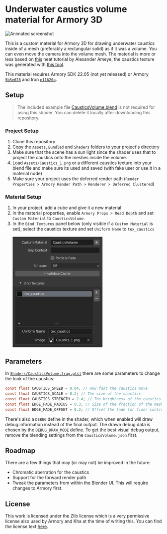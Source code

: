 # Underwater caustics volume material for Armory 3D

![Animated screenshot](/.github/caustics.gif)

This is a custom material for Armory 3D for drawing underwater caustics inside of a mesh (preferably a rectangular solid) as if it was a volume. You can even move the camera into the volume mesh.
The material is more or less based on [this](https://alexanderameye.github.io/notes/realtime-caustics/) neat tutorial by Alexander Ameye, the caustics texture was generated with [this tool](https://www.cathalmcnally.com/news/free-caustics-generator/).

This material requires Armory SDK 22.05 (not yet released) or Armory [`5b5e678`](https://github.com/armory3d/armory/commit/5b5e67834c5e3ed6e766df9efdaa0b39cd624e8d) and Iron [`e11620a`](https://github.com/armory3d/iron/commit/e11620a286759cb70097b1f38b4379fb909b6f94).

## Setup

> The included example file [CausticsVolume.blend](/CausticsVolume.blend) is not required for using this shader. You can delete it locally after downloading this repository.

### Project Setup
1. Clone this repository
2. Copy the `Assets`, `Bundled` and `Shaders` folders to your project's directory
3. Make sure that the scene has a sun light since the shader uses that to project the caustics onto the meshes inside the volume.
4. Load `Assets/Caustics_1.png` or a different caustics texture into your blend file and make sure its used and saved (with fake user or use it in a material node)
5. Make sure your project uses the deferred render path (`Render Properties > Armory Render Path > Renderer > Deferred Clustered`)

### Material Setup
1. In your project, add a cube and give it a new material
2. In the material properties, enable `Armory Props > Read Depth` and set `Custom Material` to `CausticsVolume`.
3. In the `Bind Textures` panel below (only visible if a `Custom Material` is set), select the caustics texture and set `Uniform Name` to `tex_caustics`
   <br><br>
   ![Material UI screenshot](/.github/material_setup.png)
   
   
## Parameters

In [`Shaders/CausticsVolume.frag.glsl`](/Shaders/CausticsVolume.frag.glsl) there are some parameters to change the look of the caustics:

```glsl
const float CAUSTICS_SPEED = 0.04; // How fast the caustics move
const float CAUSTICS_SCALE = 0.2; // The size of the caustics
const float CAUSTICS_STRENGTH = 2.4; // The brightness of the caustics
const float EDGE_FADE_RADIUS = 0.3; // Size of the fraction of the mesh that is used to fade in the caustics
const float EDGE_FADE_OFFSET = 0.2; // Offset the fade for finer control
```

There's also a `DEBUG` define in the shader, which when enabled will draw debug information instead of the final output. The drawn debug data is chosen by the `DEBUG_DRAW_MODE` define.
To get the best visual debug output, remove the blending settings from the `CausticsVolume.json` first.

## Roadmap

There are a few things that may (or may not) be improved in the future:

- Chromatic aberration for the caustics
- Support for the forward render path
- Tweak the parameters from within the Blender UI. This will require changes to Armory first.

## License
This work is licensed under the Zlib license which is a very permissive license also used by Armory and Kha at the time of writing this. You can find the license text [here](LICENSE.md).
